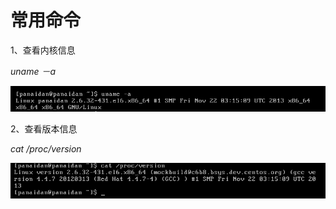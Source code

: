 # 常用命令

1、查看内核信息

_uname －a_

![](/assets/查看内核信息.png)

2、查看版本信息

_cat /proc/version_

![](/assets/查看版本信息.png)

